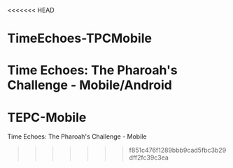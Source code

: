 <<<<<<< HEAD
# TimeEchoes-TPCMobile
Time Echoes: The Pharoah's Challenge - Mobile/Android
=======
# TEPC-Mobile
Time Echoes: The Pharoah's Challenge - Mobile
>>>>>>> f851c476f1289bbb9cad5fbc3b29dff2fc39c3ea
